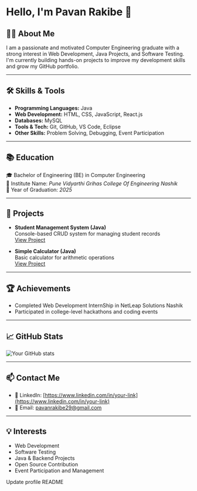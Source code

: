 # Hello, I'm Pavan Rakibe 👋

## 🙋‍♂️ About Me

I am a passionate and motivated Computer Engineering graduate with a strong interest in Web Development, Java Projects, and Software Testing. I'm currently building hands-on projects to improve my development skills and grow my GitHub portfolio.

---

## 🛠️ Skills & Tools

- **Programming Languages:** Java
- **Web Development:** HTML, CSS, JavaScript, React.js 
- **Databases:** MySQL  
- **Tools & Tech:** Git, GitHub, VS Code, Eclipse
- **Other Skills:** Problem Solving, Debugging, Event Participation

---

## 📚 Education

🎓 Bachelor of Engineering (BE) in Computer Engineering  
📍 Institute Name: *Pune Vidyarthi Grihas College Of Engineering Nashik*  
📅 Year of Graduation: *2025*

---

## 💼 Projects

- **Student Management System (Java)**  
  Console-based CRUD system for managing student records  
  [View Project](https://github.com/yourusername/StudentManagementSystem)

- **Simple Calculator (Java)**  
  Basic calculator for arithmetic operations  
  [View Project](https://github.com/yourusername/SimpleCalculator)


---

## 🏆 Achievements

- Completed Web Development InternShip in NetLeap Solutions Nashik  
- Participated in college-level hackathons and coding events  

---

## 📈 GitHub Stats

![Your GitHub stats](https://github-readme-stats.vercel.app/api?username=PavanRakibe&show_icons=true&theme=default)

---

## 📫 Contact Me

- 💼 LinkedIn: [https://www.linkedin.com/in/your-link](https://www.linkedin.com/in/your-link)
- 📧 Email: pavanrakibe29@gmail.com

---

## 💡 Interests

- Web Development  
- Software Testing  
- Java & Backend Projects  
- Open Source Contribution  
- Event Participation and Management

Update profile README
<!--
**pavanrakibe/pavanrakibe** is a ✨ _special_ ✨ repository because its `README.md` (this file) appears on your GitHub profile.

Here are some ideas to get you started:

- 🔭 I’m currently working on ...
- 🌱 I’m currently learning ...
- 👯 I’m looking to collaborate on ...
- 🤔 I’m looking for help with ...
- 💬 Ask me about ...
- 📫 How to reach me: ...
- 😄 Pronouns: ...
- ⚡ Fun fact: ...
-->
